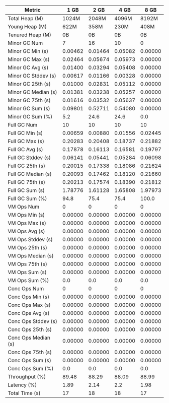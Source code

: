 | Metric | 1 GB | 2 GB | 4 GB | 8 GB |
|------|----|----|----|----|
| Total Heap (M) | 1024M | 2048M | 4096M | 8192M |
| Young Heap (M) | 622M | 358M | 230M | 408M |
| Tenured Heap (M) | 0B | 0B | 0B | 0B |
| Minor GC Num | 7 | 16 | 10 | 0 |
| Minor GC Min (s) | 0.00462 | 0.01464 | 0.05082 | 0.00000 |
| Minor GC Max (s) | 0.02464 | 0.05674 | 0.05973 | 0.00000 |
| Minor GC Avg (s) | 0.01400 | 0.03294 | 0.05408 | 0.00000 |
| Minor GC Stddev (s) | 0.00617 | 0.01166 | 0.00328 | 0.00000 |
| Minor GC 25th (s) | 0.01000 | 0.02831 | 0.05112 | 0.00000 |
| Minor GC Median (s) | 0.01381 | 0.03238 | 0.05257 | 0.00000 |
| Minor GC 75th (s) | 0.01616 | 0.03532 | 0.05637 | 0.00000 |
| Minor GC Sum (s) | 0.09801 | 0.52711 | 0.54080 | 0.00000 |
| Minor GC Sum (%) | 5.2 | 24.6 | 24.6 | 0.0 |
| Full GC Num | 10 | 10 | 10 | 10 |
| Full GC Min (s) | 0.00659 | 0.00880 | 0.01556 | 0.02445 |
| Full GC Max (s) | 0.20283 | 0.20408 | 0.18737 | 0.21882 |
| Full GC Avg (s) | 0.17878 | 0.16113 | 0.16581 | 0.19797 |
| Full GC Stddev (s) | 0.06141 | 0.05441 | 0.05284 | 0.06098 |
| Full GC 25th (s) | 0.20015 | 0.17338 | 0.18086 | 0.21624 |
| Full GC Median (s) | 0.20093 | 0.17462 | 0.18120 | 0.21660 |
| Full GC 75th (s) | 0.20213 | 0.17574 | 0.18390 | 0.21812 |
| Full GC Sum (s) | 1.78776 | 1.61128 | 1.65808 | 1.97973 |
| Full GC Sum (%) | 94.8 | 75.4 | 75.4 | 100.0 |
| VM Ops Num | 0 | 0 | 0 | 0 |
| VM Ops Min (s) | 0.00000 | 0.00000 | 0.00000 | 0.00000 |
| VM Ops Max (s) | 0.00000 | 0.00000 | 0.00000 | 0.00000 |
| VM Ops Avg (s) | 0.00000 | 0.00000 | 0.00000 | 0.00000 |
| VM Ops Stddev (s) | 0.00000 | 0.00000 | 0.00000 | 0.00000 |
| VM Ops 25th (s) | 0.00000 | 0.00000 | 0.00000 | 0.00000 |
| VM Ops Median (s) | 0.00000 | 0.00000 | 0.00000 | 0.00000 |
| VM Ops 75th (s) | 0.00000 | 0.00000 | 0.00000 | 0.00000 |
| VM Ops Sum (s) | 0.00000 | 0.00000 | 0.00000 | 0.00000 |
| VM Ops Sum (%) | 0.0 | 0.0 | 0.0 | 0.0 |
| Conc Ops Num | 0 | 0 | 0 | 0 |
| Conc Ops Min (s) | 0.00000 | 0.00000 | 0.00000 | 0.00000 |
| Conc Ops Max (s) | 0.00000 | 0.00000 | 0.00000 | 0.00000 |
| Conc Ops Avg (s) | 0.00000 | 0.00000 | 0.00000 | 0.00000 |
| Conc Ops Stddev (s) | 0.00000 | 0.00000 | 0.00000 | 0.00000 |
| Conc Ops 25th (s) | 0.00000 | 0.00000 | 0.00000 | 0.00000 |
| Conc Ops Median (s) | 0.00000 | 0.00000 | 0.00000 | 0.00000 |
| Conc Ops 75th (s) | 0.00000 | 0.00000 | 0.00000 | 0.00000 |
| Conc Ops Sum (s) | 0.00000 | 0.00000 | 0.00000 | 0.00000 |
| Conc Ops Sum (%) | 0.0 | 0.0 | 0.0 | 0.0 |
| Throughput (%) | 89.48 | 88.29 | 88.09 | 88.99 |
| Latency (%) | 1.89 | 2.14 | 2.2 | 1.98 |
| Total Time (s) | 17 | 18 | 18 | 17 |
